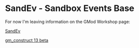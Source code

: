 # SandEv - Sandbox Events Base

For now I'm leaving information on the GMod Workshop page:

[SandEv](https://steamcommunity.com/sharedfiles/filedetails/?id=2908040257)

[gm_construct 13 beta](https://steamcommunity.com/sharedfiles/filedetails/?id=2553727051)
